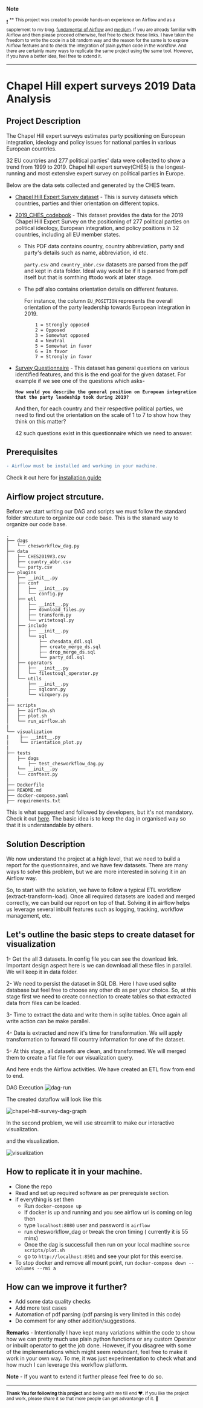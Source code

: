 
**Note** 

❗ <sup> ** This project was created to provide hands-on experience on Airflow and as a supplement to my blog.
[fundamental of Airflow](https://github.com/saurabh2mishra/airflow-notes) and [medium](medium-link).
If you are already familiar with Airflow and then please proceed otherwise, feel free to check those links.
I have taken the freedom to write the code in a bit random way and the reason for the same is to explore Airflow features and to check the integration of plain python code in the workflow. And there are certainly many ways to replicate the same project using the same tool. However, if you have a better idea, feel free to extend it.
</sup>

---

# Chapel Hill expert surveys 2019 Data Analysis

## **Project Description**

The Chapel Hill expert surveys estimates party positioning on European integration, ideology and policy issues for national parties in various European countries. 

32 EU countries and 277 political parties' data were collected to show a trend from 1999 to 2019. Chapel hill expert survey(CHES) is the longest-running and most extensive expert survey on political parties in Europe.

Below are the data sets collected and generated by the CHES team.

- [Chapel Hill Expert Survey dataset](https://www.chesdata.eu/s/CHES2019V3.csv) - This is survey datasets which countries, parties and thier orientation on different topics.

- [2019_CHES_codebook](https://static1.squarespace.com/static/5975c9bfdb29d6a05c65209b/t/5fa04ec05d3c8218b7c91450/1604341440585/2019_CHES_codebook.pdf) - This dataset provides the data for the 2019 Chapel Hill Expert Survey on the positioning of 277
political parties on political ideology, European integration, and policy positions in 32 countries,
including all EU member states.
    
    -  This PDF data contains country, country abbreviation, party and party's details such as name, abbreviation, id etc.
     
     
        `party.csv` and `country_abbr.csv` datasets are parsed from the pdf and kept in data folder. Ideal way would be if it is parsed from pdf itself but that is somthing #todo work at later stage.
    -   The pdf also contains orientation details on different features. 
    
        For instance, the column `EU_POSITION` represents the overall orientation of the party leadership towards European integration in 2019.
    
                1 = Strongly opposed
                2 = Opposed
                3 = Somewhat opposed
                4 = Neutral
                5 = Somewhat in favor
                6 = In favor
                7 = Strongly in favor


- [Survey Questionnaire](https://static1.squarespace.com/static/5975c9bfdb29d6a05c65209b/t/5ed3029fe080e33f639e6e9a/1590887075513/CHES_UK_Qualtrics.pdf) - This dataset has general questions on various identified features, and this is the end goal for the given dataset. For example if we see one of the questions which asks- 

    **`How would you describe the general position on European integration that the party leadeship took during 2019?`**

    And then, for each country and their respective political parties, we need to find out the orientation on the scale of 1 to 7 to show how they think on this matter?

    42 such questions exist in this questionnaire which we need to answer.

## **Prerequisites**
```diff
- Airflow must be installed and working in your machine.
```
Check it out here for [installation guide](https://github.com/saurabh2mishra/airflow-notes#installing-airflow)

## **Airflow project strcuture.**

Before we start writing our DAG and scripts we must follow the standard folder strcuture to organize
our code base. This is the stanard way to organize our code base.

```tree
.
├── dags
│   └── chesworkflow_dag.py
├── data
│   ├── CHES2019V3.csv
│   ├── country_abbr.csv
│   └── party.csv
├── plugins
│   ├── __init__.py
│   ├── conf
│   │   ├── __init__.py
│   │   └── config.py
│   ├── etl
│   │   ├── __init__.py
│   │   ├── download_files.py
│   │   ├── transform.py
│   │   └── writetosql.py
│   ├── include
│   │   ├── __init__.py
│   │   └── sql
│   │       ├── chesdata_ddl.sql
│   │       ├── create_merge_ds.sql
│   │       ├── drop_merge_ds.sql
│   │       └── party_ddl.sql
│   ├── operators
│   │   ├── __init__.py
│   │   └── filestosql_operator.py
│   └── utils
│       ├── __init__.py
│       ├── sqlconn.py
│       └── vizquery.py
|
├── scripts
│   ├── airflow.sh
│   ├── plot.sh
│   └── run_airflow.sh
|
└── visualization
|    ├── __init__.py
|    └── orientation_plot.py
|
├── tests
│   ├── dags
│       ├── test_chesworkflow_dag.py
│   └── __init__.py
│   └── conftest.py
|
├── Dockerfile
├── README.md
├── docker-compose.yaml
├── requirements.txt
```
This is what suggested and followed by developers, but it's not mandatory.
Check it out [here](https://stackoverflow.com/questions/44424473/airflow-structure-organization-of-dags-and-tasks).
The basic idea is to keep the dag in organised way so that it is understandable by others.

## **Solution Description**

We now understand the project at a high level, that we need to build a report for the questionnaires, and we have few datasets.
There are many ways to solve this problem, but we are more interested in solving it in an Airflow way.

So, to start with the solution, we have to follow a typical ETL workflow (extract-transform-load).
Once all required datasets are loaded and merged correctly, we can build our report on top of that.
Solving it in airflow helps us leverage several inbuilt features such as logging, tracking,
workflow management, etc.


## Let's outline the basic steps to create dataset for visualization

1- Get the all 3 datasets. In config file you can see the download link. Important design aspect here is we
can download all these files in parallel. We will keep it in data folder.

2- We need to persist the dataset in SQL DB. Here I have used sqlite database but feel free to choose any
other db as per your choice. So, at this stage first we need to create connection to create tables so that 
extracted data from files can be loaded.

3- Time to extract the data and write them in sqlite tables. Once again all write action can be make parallel.

4- Data is extracted and now it's time for transformation. We will apply transformation to forward fill country information 
for one of the dataset.

5- At this stage, all datasets are clean, and transformed. We will merged them to create a flat file for our
visualization query.

And here ends the Airflow activities. We have created an ETL flow from end to end.

DAG Execution 
![dag-run](/imgs/dag_run.png)

The created dataflow will look like this 

![chapel-hill-survey-dag-graph](/imgs/project_dag_graph.png)

In the second problem, we will use streamlit to make our interactive visualization.

and the visualization.

![visualization](/imgs/viz.gif)


## How to replicate it in your machine. 
 - Clone the repo
 - Read and set up required software as per prerequiste section.
 - if everything is set then
    - Run `docker-compose up`
    - If docker is up and running and you see airflow uri is coming on log then
    - type `localhost:8080` user and password is `airflow`
    - run chesworkflow_dag or tweak the cron timing ( currently it is 55 mins)
    - Once the dag is successfull then run on your local machine `source scripts/plot.sh`
    - go to `http://localhost:8501` and see your plot for this exercise. 
- To stop docker and remove all mount point, run `docker-compose down --volumes --rmi a`


## How can we improve it further?
- Add some data quality checks
- Add more test cases
- Automation of pdf parsing (pdf parsing is very limited in this code)
- Do comment for any other addition/suggestions.


**Remarks** - Intentionally I have kept many variations within the code to show how we can pretty much use plain python functions or any custom
Operator or inbuilt operator to get the job done. However, if you disagree with some of the implementations which might seem redundant, 
feel free to make it work in your own way. To me, it was just experimentation to check what and how much I can leverage this workflow platform.


**Note** - If you want to extend it further please feel free to do so.


---

<sup> **Thank You for following this project** and being with me till end ❤️. If you like the project and work, please share it so that more people can get advantange of it. 🙏 </sup>